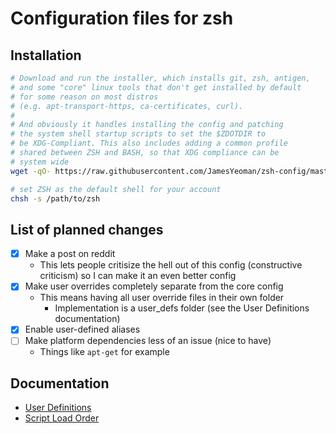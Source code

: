# Configuration files for zsh

## Installation

```bash
# Download and run the installer, which installs git, zsh, antigen,
# and some "core" linux tools that don't get installed by default
# for some reason on most distros
# (e.g. apt-transport-https, ca-certificates, curl).
#
# And obviously it handles installing the config and patching
# the system shell startup scripts to set the $ZDOTDIR to
# be XDG-Compliant. This also includes adding a common profile
# shared between ZSH and BASH, so that XDG compliance can be
# system wide
wget -qO- https://raw.githubusercontent.com/JamesYeoman/zsh-config/master/coredeps.sh | bash

# set ZSH as the default shell for your account
chsh -s /path/to/zsh
```

## List of planned changes

- [x] Make a post on reddit
  - This lets people critisize the hell out of this config
  (constructive criticism) so I can make it an even better config
- [x] Make user overrides completely separate from the core config
  - This means having all user override files in their own folder
    - Implementation is a user_defs folder (see the User Definitions
      documentation)
- [x] Enable user-defined aliases
- [ ] Make platform dependencies less of an issue (nice to have)
  - Things like `apt-get` for example

## Documentation

- [User Definitions](./docs/userdefs.MD)
- [Script Load Order](./docs/loadorder.MD)
